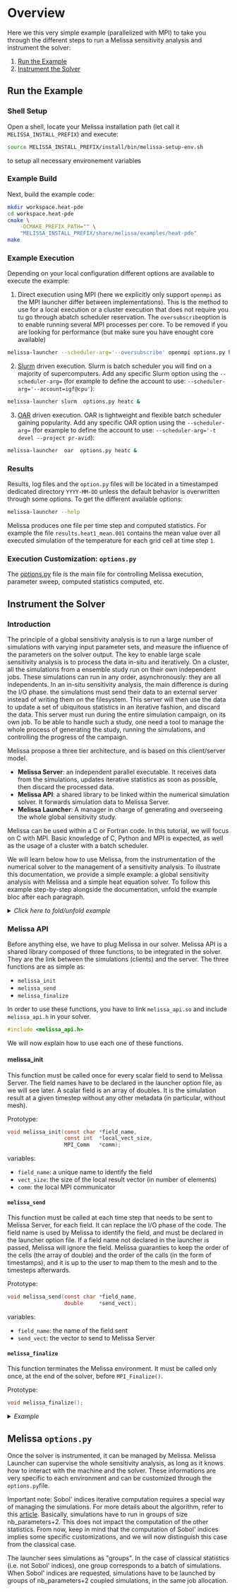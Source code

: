# Overview

  Here we this very simple example (parallelized with MPI) to take you through the different steps to  run a Melissa sensitivity analysis  and instrument the   solver:
1. [Run the Example](#run-the-example)
2. [Instrument the Solver](#instrument-the-solver)

## Run the Example

### Shell Setup

Open a shell, locate your Melissa installation path (let call it `MELISSA_INSTALL_PREFIX`) and execute:

```sh
source MELISSA_INSTALL_PREFIX/install/bin/melissa-setup-env.sh
```
to setup all necessary environement variables


### Example Build

Next, build the example code:

```sh
mkdir workspace.heat-pde
cd workspace.heat-pde
cmake \
    -DCMAKE_PREFIX_PATH="" \
    "MELISSA_INSTALL_PREFIX/share/melissa/examples/heat-pde"
make
```


###  Example Execution

Depending on your local configuration different options are available to execute the example:

1. Direct execution using  MPI (here we explicitly only support `openmpi` as the MPI launcher differ between implementations).  This is the method to use for
a local execution or a cluster execution that does not require you tu go through abatch scheduler reservation. The `oversubscribe`option is to enable running several MPI processes per core. To be removed if you are looking for performance (but make sure you have enought core available)

```sh
melissa-launcher --scheduler-arg='--oversubscribe' openmpi options.py heatc &
```

2. [Slurm](https://slurm.schedmd.com/)  driven  execution. Slurm is batch scheduler you will find on a majority of supercomputers. Add any specific Slurm option using the
`--scheduler-arg=` (for example to define the account to use:  `--scheduler-arg='--account=igf@cpu'`):
```sh
melissa-launcher slurm  options.py heatc &
```


3. [OAR](https://oar.imag.fr/) driven  execution. OAR is lightweight and flexible batch scheduler gaining popularity. Add any specific OAR option using the
`--scheduler-arg=` (for example to define the account to use:  `--scheduler-arg='-t devel --project pr-avid`):
```sh
melissa-launcher  oar  options.py heatc &
```


### Results

Results, log files and the `option.py` files will be located in a timestamped dedicated  directory `YYYY-MM-DD` unless the default behavior is overwritten through some options. To get the different available options:

```sh
melissa-launcher --help
```

Melissa produces one file per time step and computed statistics. For example  the file `results.heat1_mean.001` contains the mean value over all executed simulation of the temperature for each grid cell at time step `1`.

### Execution Customization: `options.py`

The [options.py](options.py) file is the main file for controlling Melissa execution, parameter sweep, computed statistics computed, etc.


## Instrument the Solver

### Introduction

The principle of a global sensitivity analysis is to run a large number of simulations with varying input parameter sets, and measure the influence of the parameters on the solver output. The key to enable large scale sensitivity analysis is to process the data in-situ and iteratively.
On a cluster, all the simulations from a ensemble study run on their own independent jobs. These simulations can run in any order, asynchronously: they are all independents. In an in-situ sensitivity analysis, the main difference is during the I/O phase. the simulations must send their data to an external server instead of writing them on the filesystem. This server will then use the data to update a set of ubiquitous statistics in an iterative fashion, and discard the data. This server must run during the entire simulation campaign, on its own job. To be able to handle such a study, one need a tool to manage the whole process of generating the study, running the simulations, and controlling the progress of the campaign.

Melissa propose a three tier architecture, and is based on this client/server model.

* **Melissa Server**: an independent parallel executable. It receives data from the simulations, updates iterative  statistics as soon as possible, then discard the processed data.
* **Melissa API**: a shared library to be linked within the numerical simulation solver. It forwards simulation data to Melissa Server.
* **Melissa Launcher**: A manager in charge of generating and overseeing the whole global sensitivity study.

Melissa can be used within a C or Fortran code. In this tutorial, we will focus on C with MPI. Basic knowledge of C, Python and MPI is expected, as well as the usage of a cluster with a batch scheduler.

We will learn below how to use Melissa, from the instrumentation of the numerical solver to the management of a sensitivity analysis.
To illustrate this documentation, we provide a simple example: a global sensitivity analysis with Melissa and a simple heat equation solver. To follow this example step-by-step alongside the documentation, unfold the example bloc after each paragraph.

<details>
<summary><em> Click here to fold/unfold example </em></summary>

***
In these foldable paragraphs, we will go through the process of instrumenting a heat equation solver to run a global sensitivity analysis. This solver is available in the "examples" folder of Melissa installation in `share/melissa/examples/heat_example/solver`. The solver comes in two flavors: C+MPI, Fortran+MPI in `solver/src/heat.c`, `solver/src/heat.f90`. In this tutorial, we will focus on the C+MPI example, but they are all equivalent. If you did the "testing" part of the Getting Started, you already ran it on your machine.
***

</details>

### Melissa API

Before anything else, we have to plug Melissa in our solver.
Melissa API is a shared library composed of three functions, to be integrated in the solver. They are the link between the simulations (clients) and the server. The three functions are as simple as:

* `melissa_init`
* `melissa_send`
* `melissa_finalize`

In order to use these functions, you have to link `melissa_api.so` and include `melissa_api.h` in your solver.

```c
#include <melissa_api.h>
```

We will now explain how to use each one of these functions.

#### melissa_init

This function must be called once for every scalar field to send to Melissa Server. The field names have to be declared in the launcher option file, as we will see later. A scalar field is an array of doubles. It is the simulation result at a given timestep without any other metadata (in particular, without mesh).

Prototype:

```c
void melissa_init(const char *field_name,
                  const int  *local_vect_size,
                  MPI_Comm   *comm);
```


variables:

* `field_name`: a unique name to identify the field
* `vect_size`: the size of the local result vector (in number of elements)
* `comm`: the local MPI communicator

#### `melissa_send`

This function must be called at each time step that needs to be sent to Melissa Server, for each field. It can replace the I/O phase of the code. The field name is used by Melissa to identify the field, and must be declared in the launcher option file. If a field name not declared in the launcher is passed, Melissa will ignore the field. Melissa guaranties to keep the order of the cells (the array of double) and the order of the calls (in the form of timestamps), and it is up to the user to map them to the mesh and to the timesteps afterwards.

Prototype:

```c
void melissa_send(const char *field_name,
                  double     *send_vect);
```


variables:

* `field_name`: the name of the field sent
* `send_vect`: the vector to send to Melissa Server

#### `melissa_finalize`

This function terminates the Melissa environment.
It must be called only once, at the end of the solver, before `MPI_Finalize()`.

Prototype:

```c
void melissa_finalize();
```

<details>
<summary><em> Example </em></summary>

***

Open the file `solver/src/heat.c` in your favorite editor.
To use the Melissa functions in the code, we first have to include `melissa_api.h` at the beginning of the code.

```c
    #include <melissa_api.h>
```

The solver can take from one to five input parameters, stored in five doubles. The code to get the input parameters looks like this:


```c
    double param[5];

    if (argc < 2)
    {
        fprintf (stderr, "Missing parameter");
        return -1;
    }

    for (n=0; n<5; n++)
    {
        param[n] = 0;
        if (argc > n+1)
        {
           param[n] = strtod(argv[n+1], NULL);
        }
    }
```


In general, if all the simulations in a Sobol' group can easily be launched in a single MPMD MPI call, we can use the `MELISSA_COUPLING_MPI` coupling mechanism (see Launcher section). Links between simulations will be MPI communications in that case. Otherwise, if the simulation relies on `MPI_COMM_WORL`D for MPI routines or is not MPI at all, simulations have to be connected via ZeroMQ. This is the default coupling mechanism, called `MELISSA_COUPLING_ZMQ`.
A third coupling mechanism is also available if you have the FlowVR software installed in your environment. It is called `MELISSA_COUPLING_FLOWVR`, and we will not use it in this example.
All these coupling mechanisms are transparent to the user.
In the heat solver, we can easily split MPI communicator, so we will use `MELISSA_COUPLING_MPI`. We split `MPI_COMM_WORLD` by simulation in the simulation group:


```c
    int *appnum, info;
    MPI_Comm_get_attr(MPI_COMM_WORLD, MPI_APPNUM, &appnum, &info);
    MPI_Comm_split(MPI_COMM_WORLD, *appnum, me, &comm);
```

We also need to give a "name" to the computed field. It must be the same name you will put in `STUDY_OPTIONS['field_names']`.


```c
    char *field_name = "heat1";
```

The first Melissa function can be called before the main "for" loop. It has to be called exactly once by process and by field. It takes 3 arguments:

* `field_name`: the unique name of the field to send
* `vect_size`: the size of the local result vector
* `comm`: the local MPI communicator


```c
    melissa_init(field_name, vect_size, comm);
```

Inside the main loop, the result vector is updated by the conjgrad function. This is at this moment that we want to send the updated vector to Melissa Server. We call `melissa_send` right after the `conjgrad` function:

```c
    conjgrad (&a[0], &f[0], &u[0], &nx, &ny, &epsilon, &i1, &in, &np,
              &me, &next, &previous, &fcomm);
    melissa_send (field_name, u);
```

This function takes two arguments:

* `field_name`: the name of the field  to send to Melissa Server
* `u`: the vector to send to Melissa Server

After the main loop, we call `melissa_finalize` to free Melissa structures and disconnect the simulations from the server. This function does not take any argument.

```c
    melissa_finalize();
```

We are done with the solver instrumentation! In the solver folder, you will find a `CMakeFile.txt` to compile the solver. Simply do:

```bash
    cmake .
    make install
```

This `CMakeFile.txt` can be a basis for your own application.
***

</details>

## Melissa `options.py`

Once the solver  is instrumented, it can be managed by Melissa.
Melissa Launcher can supervise the whole sensitivity analysis, as long as it knows how to interact with the machine and the solver. These informations are very specific to each environment and can be customized through the `options.py`file.


Important note: Sobol' indices iterative computation requires a special way of managing the simulations. For more details about the algorithm, refer to this [article](https://hal.archives-ouvertes.fr/hal-01607479). Basically, simulations have to run in groups of size nb_parameters+2. This does not impact the computation of the other statistics. From now, keep in mind that the computation of Sobol' indices implies some specific customizations, and we will now distinguish this case from the classical case.

The launcher sees simulations as "groups". In the case of classical statistics (i.e. not Sobol' indices), one group corresponds to a batch of simulations. When Sobol' indices are requested, simulations have to be launched by groups of nb_parameters+2 coupled simulations, in the same job allocation.

